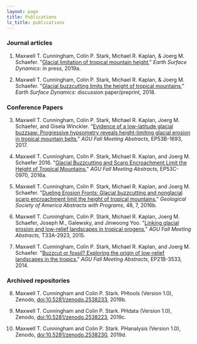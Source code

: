 ```yaml
---
layout: page
title: Publications
lc_title: publications
---
```


### Journal articles

1. Maxwell T. Cunningham, Colin P. Stark, Michael R. Kaplan, & Joerg M. Schaefer. 
  "[Glacial limitation of tropical mountain height](https://doi.org/10.5194/esurf-2018-38)," 
  *Earth Surface Dynamics*: in press, 2019a.

2. Maxwell T. Cunningham, Colin P. Stark, Michael R. Kaplan, & Joerg M. Schaefer. 
  "[Glacial buzzcutting limits the height of tropical mountains](https://www.earth-surf-dynam-discuss.net/esurf-2018-38/)," 
  *Earth Surface Dynamics*: discussion paper/preprint, 2018.


### Conference Papers

3. Maxwell T. Cunningham, Colin P. Stark, Michael R. Kaplan, Joerg M. Schaefer, and Gisela Winckler. 
   "[Evidence of a low-latitude glacial buzzsaw: Progressive hypsometry reveals height-limiting glacial erosion in tropical mountain belts](https://agu.confex.com/agu/fm17/meetingapp.cgi/Paper/255005)," 
   *AGU Fall Meeting Abstracts*, EP53B-1693, 2017.

4. Maxwell T. Cunningham, Colin P. Stark, Michael R. Kaplan, and Joerg M. Schaefer 2016. 
   "[Glacial Buzzcutting and Scarp Encroachment Limit the Height of Tropical Mountains](https://agu.confex.com/agu/fm16/meetingapp.cgi/Paper/149368)," 
   *AGU Fall Meeting Abstracts*, EP53C-0970, 2016a.

5. Maxwell T. Cunningham, Colin P. Stark, Michael R. Kaplan, and Joerg M. Schaefer. 
   "[Dueling Erosion Fronts: Glacial buzzcutting and nonglacial scarp encroachment limit the height of tropical mountains](https://doi.org/10.1130/abs/2016AM-279307)," 
   *Geological Society of America Abstracts with Programs*, 48, 7, 2016b.

6. Maxwell T. Cunningham, Colin P. Stark, Michael R. Kaplan, Joerg M. Schaefer, Joseph M., Galewsky, and Jinwoong Yoo. 
   "[Linking glacial erosion and low-relief landscapes in tropical orogens](https://agu.confex.com/agu/fm15/meetingapp.cgi/Paper/75089)," 
   *AGU Fall Meeting Abstracts*, T33A-2923, 2015.

7. Maxwell T. Cunningham, Colin P. Stark, Michael R. Kaplan, and Joerg M. Schaefer. 
   "[Buzzcut or fossil? Exploring the origin of low-relief landscapes in the tropics](http://abstractsearch.agu.org/meetings/2014/FM/EP21B-3533.html)," 
   *AGU Fall Meeting Abstracts*, EP21B-3533, 2014.

   
### Archived repositories
 
 8. Maxwell T. Cunningham and Colin P. Stark. PHtools (Version 1.0), Zenodo, 
 	[doi:10.5281/zenodo.2538233](https://zenodo.org/record/2538233), 2019b.
 	
 9. Maxwell T. Cunningham and Colin P. Stark. PHdata (Version 1.0),  Zenodo, 
 	[doi:10.5281/zenodo.2538223](https://zenodo.org/record/2538223), 2019c.
 	
10. Maxwell T. Cunningham and Colin P. Stark. PHanalysis (Version 1.0),  Zenodo, 
 	[doi:10.5281/zenodo.2538230](https://zenodo.org/record/2538230), 2019d.
